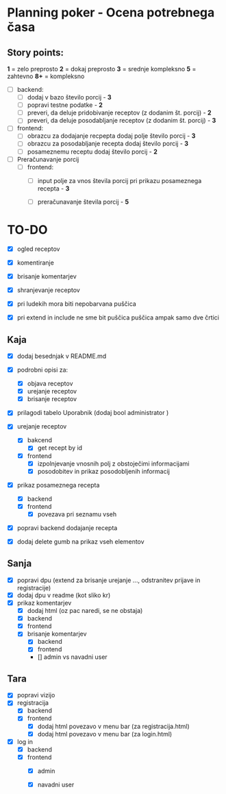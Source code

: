 # Planning poker - Ocena potrebnega časa
## Story points:
**1** = zelo preprosto
**2** = dokaj preprosto 
**3** = srednje kompleksno 
**5** = zahtevno
**8+** = kompleksno

- [ ]  backend:
    - [ ]  dodaj v bazo število porcij - **3**
    - [ ]  popravi testne podatke - **2**
    - [ ]  preveri, da deluje pridobivanje receptov (z dodanim št. porcij) - **2**
    - [ ]  preveri, da deluje posodabljanje receptov (z dodanim št. porcij) - **3**
- [ ]  frontend:
    - [ ]  obrazcu za dodajanje recpepta dodaj polje število porcij - **3**
    - [ ]  obrazcu za posodabljanje recepta dodaj število porcij - **3**
    - [ ]  posameznemu receptu dodaj število porcij - **2**
- [ ]  Preračunavanje porcij
    - [ ]  frontend:
        - [ ]  input polje za vnos števila porcij pri prikazu posameznega recepta - **3**
        - [ ]  preračunavanje števila porcij - **5**


# TO-DO
- [x] ogled receptov
- [X] komentiranje
- [X] brisanje komentarjev
- [x] shranjevanje receptov
- [x] pri ludekih mora biti nepobarvana puščica
- [x] pri extend in include ne sme bit puščica puščica ampak samo dve črtici




## Kaja
- [x] dodaj besednjak v README.md
- [x] podrobni opisi za:
    - [x] objava receptov
    - [x] urejanje receptov
    - [x] brisanje receptov 
- [x] prilagodi tabelo Uporabnik (dodaj bool administrator )

- [x] urejanje receptov
    - [x] bakcend
        - [x] get recept by id 
    - [x] frontend
        - [x] izpolnjevanje vnosnih polj z obstoječimi informacijami
        - [x] posodobitev in prikaz posodobljenih informacij
- [x] prikaz posameznega recepta
    - [x] backend
    - [x] frontend
        - [x] povezava pri seznamu vseh
- [x] popravi backend dodajanje recepta
- [x] dodaj delete gumb na prikaz vseh elementov



## Sanja
- [X] popravi dpu (extend za brisanje urejanje ..., odstranitev prijave in registracije)
- [X] dodaj dpu v readme (kot sliko kr) <!-- Ne gre dodati kot sliko, lahko samo povezavo/pot do nje -->
- [x] prikaz komentarjev
    - [x] dodaj html (oz pac naredi, se ne obstaja)
    - [x] backend 
    - [x] frontend
    - [x] brisanje komentarjev
        - [x] backend 
        - [x] frontend
        - [] admin vs navadni user 

## Tara
- [X] popravi vizijo
- [X] registracija
    - [X] backend
    - [X] frontend
        - [X] dodaj html povezavo v menu bar (za registracija.html)
        - [X] dodaj html povezavo v menu bar (za login.html)
- [X] log in 
    - [X] backend 
    - [X] frontend
        - [X] admin
        - [X] navadni user 




